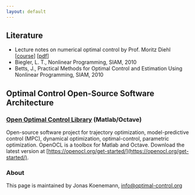 ```yaml
---
layout: default
---
```



## Literature

* Lecture notes on numerical optimal control by Prof. Moritz Diehl [[course](https://www.syscop.de/teaching/ss2017/numerical-optimal-control)] [[pdf](https://www.syscop.de/files/2017ss/NOC/script/book-NOCSE.pdf)]
* Biegler, L. T., Nonlinear Programming, SIAM, 2010
* Betts, J., Practical Methods for Optimal Control and Estimation Using Nonlinear Programming, SIAM, 2010

## Optimal Control Open-Source Software Architecture

### [Open Optimal Control Library](https://openocl.org) (Matlab/Octave)

Open-source software project for trajectory optimization, model-predictive control (MPC), dynamical optimization, optimal-control, parametric optimization. OpenOCL is a toolbox for Matlab and Octave. Download the latest version at [https://openocl.org/get-started/](https://openocl.org/get-started/).

### About

This page is maintained by Jonas Koenemann, info@optimal-control.org

